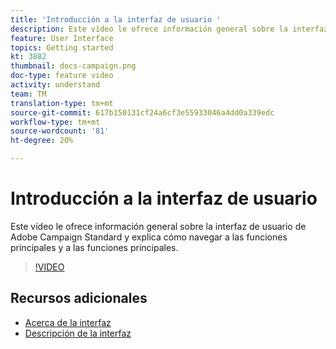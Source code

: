 ```yaml
---
title: 'Introducción a la interfaz de usuario '
description: Este vídeo le ofrece información general sobre la interfaz de usuario de Adobe Campaign Standard y las funciones principales y principales.
feature: User Interface
topics: Getting started
kt: 3882
thumbnail: docs-campaign.png
doc-type: feature video
activity: understand
team: TM
translation-type: tm+mt
source-git-commit: 617b150131cf24a6cf3e55933046a4dd0a339edc
workflow-type: tm+mt
source-wordcount: '81'
ht-degree: 20%

---
```



# Introducción a la interfaz de usuario

Este vídeo le ofrece información general sobre la interfaz de usuario de Adobe Campaign Standard y explica cómo navegar a las funciones principales y a las funciones principales.

>[!VIDEO](https://video.tv.adobe.com/v/18469?quality=12)

## Recursos adicionales

* [Acerca de la interfaz](https://docs.adobe.com/content/help/en/campaign-standard/using/getting-started/discovering-the-interface/about-the-interface.html)
* [Descripción de la interfaz](https://docs.adobe.com/content/help/es-ES/campaign-standard/using/getting-started/discovering-the-interface/interface-description.html)
